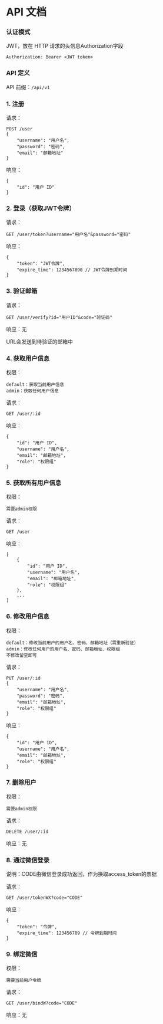 # API 文档

### 认证模式

JWT，放在 HTTP 请求的头信息Authorization字段

```
Authorization: Bearer <JWT token>
```

### API 定义

API 前缀：`/api/v1`

### 1. 注册

请求：

```
POST /user
{
    "username": "用户名",
    "password": "密码",
    "email": "邮箱地址"
}
```

响应：

```
{
    "id": "用户 ID"
}
```

### 2. 登录（获取JWT令牌）

请求：

```
GET /user/token?username="用户名"&password="密码"
```

响应：

```
{
    "token": "JWT令牌",
    "expire_time": 1234567890 // JWT令牌到期时间
}
```

### 3. 验证邮箱

请求：

```
GET /user/verify?id="用户ID"&code="验证码"
```

响应：无

URL会发送到待验证的邮箱中

### 4. 获取用户信息

权限：

```
default：获取当前用户信息
admin：获取任何用户信息
```

请求：

```
GET /user/:id
```

响应：

```
{
	"id": "用户 ID",
	"username": "用户名",
	"email": "邮箱地址",
	"role": "权限组"
}
```

### 5. 获取所有用户信息

权限：

```
需要admin权限
```

请求：

```
GET /user
```

响应：

```
[
    {
		"id": "用户 ID",
		"username": "用户名",
		"email": "邮箱地址",
		"role": "权限组"
	},
    ...
]
```

### 6. 修改用户信息

权限：

```
default：修改当前用户的用户名、密码、邮箱地址（需重新验证）
admin：修改任何用户的用户名、密码、邮箱地址、权限组
不修改留空即可
```

请求：

```
PUT /user/:id
{
    "username": "用户名",
    "password": "密码",
    "email": "邮箱地址",
    "role": "权限组"
}
```

响应：

```
{
	"id": "用户 ID",
	"username": "用户名",
	"email": "邮箱地址",
	"role": "权限组"
}
```

### 7. 删除用户

权限：

```
需要admin权限
```

请求：

```
DELETE /user/:id
```

响应：无

### 8. 通过微信登录

说明：CODE由微信登录成功返回，作为换取access_token的票据

请求：

```
GET /user/tokenWX?code="CODE"
```

响应：

```
{
    "token": "令牌",
    "expire_time": 123456789 // 令牌到期时间
}
```

### 9. 绑定微信

权限：

```
需要当前用户令牌
```

请求：

```
GET /user/bindW?code="CODE"
```

响应：无

